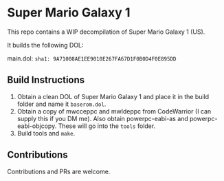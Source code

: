 # Super Mario Galaxy 1

This repo contains a WIP decompilation of Super Mario Galaxy 1 (US).

It builds the following DOL:

main.dol: `sha1: 9A71008AE1EE9010E267FA67D1F0B0D4F0E895DD`

## Build Instructions

1. Obtain a clean DOL of Super Mario Galaxy 1 and place it in the build folder and name it `baserom.dol`.
2. Obtain a copy of mwcceppc and mwldeppc from CodeWarrior (I can supply this if you DM me). Also obtain powerpc-eabi-as and powerpc-eabi-objcopy. These will go into the `tools` folder.
3. Build tools and `make`.

## Contributions

Contributions and PRs are welcome.
